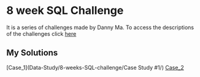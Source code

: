 # 8 week SQL Challenge

It is a series of challenges made by Danny Ma.
To access the descriptions of the challenges click [here](https://8weeksqlchallenge.com/)

## My Solutions
[Case_1](Data-Study/8-weeks-SQL-challenge/Case Study #1/)
[Case_2](Data-Study/8-weeks-SQL-challenge/Case-Study#2/)
